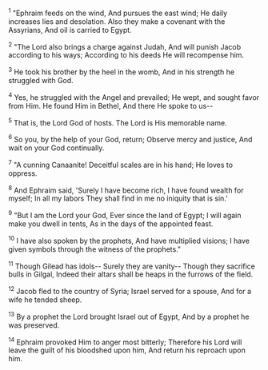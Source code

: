<sup>1</sup> 
"Ephraim feeds on the wind, And pursues the east wind; He daily increases lies and desolation. Also they make a covenant with the Assyrians, And oil is carried to Egypt. 

<sup>2</sup> 
"The Lord also brings a charge against Judah, And will punish Jacob according to his ways; According to his deeds He will recompense him. 

<sup>3</sup> 
He took his brother by the heel in the womb, And in his strength he struggled with God. 

<sup>4</sup> 
Yes, he struggled with the Angel and prevailed; He wept, and sought favor from Him. He found Him in Bethel, And there He spoke to us-- 

<sup>5</sup> 
That is, the Lord God of hosts. The Lord is His memorable name. 

<sup>6</sup> 
So you, by the help of your God, return; Observe mercy and justice, And wait on your God continually. 

<sup>7</sup> 
"A cunning Canaanite! Deceitful scales are in his hand; He loves to oppress. 

<sup>8</sup> 
And Ephraim said, 'Surely I have become rich, I have found wealth for myself; In all my labors They shall find in me no iniquity that is sin.' 

<sup>9</sup> 
"But I am the Lord your God, Ever since the land of Egypt; I will again make you dwell in tents, As in the days of the appointed feast. 

<sup>10</sup> 
I have also spoken by the prophets, And have multiplied visions; I have given symbols through the witness of the prophets." 

<sup>11</sup> 
Though Gilead has idols-- Surely they are vanity-- Though they sacrifice bulls in Gilgal, Indeed their altars shall be heaps in the furrows of the field. 

<sup>12</sup> 
Jacob fled to the country of Syria; Israel served for a spouse, And for a wife he tended sheep. 

<sup>13</sup> 
By a prophet the Lord brought Israel out of Egypt, And by a prophet he was preserved. 

<sup>14</sup> 
Ephraim provoked Him to anger most bitterly; Therefore his Lord will leave the guilt of his bloodshed upon him, And return his reproach upon him.